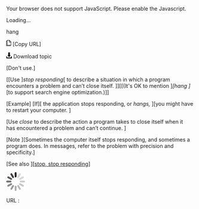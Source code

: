 Your browser does not support JavaScript. Please enable the Javascript.

Loading...

hang

![Copy URL](hang_files/Copy.png) [Copy URL]

![Download](hang_files/Download.png)
Download topic

[Don't use.]

[[Use ]*stop responding*[ to describe a situation in which a program encounters a problem and can’t close itself. ]][[(It's OK to mention ]*[hang ]*[to support search engine optimization.)]]

[Example] [If][ the application stops responding, or *hangs,* ][you might have to restart your computer. ]

[Use *close* to describe the action a program takes to close itself when it has encountered a problem and can’t continue. ]

[Note ][Sometimes the computer itself stops responding, and sometimes a program does. In messages, refer to the problem with precision and specificity.]

[See also ][[stop, stop responding](https://worldready.cloudapp.net/Styleguide/Read?id=2700&topicid=35398)]

![In progress](hang_files/activity-large.gif)

URL :


